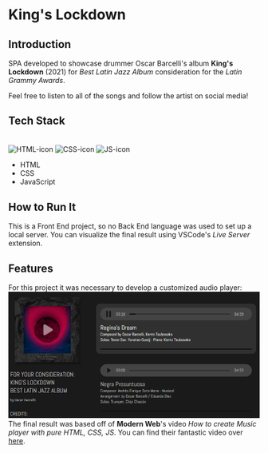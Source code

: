 # King's Lockdown

## Introduction
SPA developed to showcase drummer Oscar Barcelli's album **King's Lockdown** (2021) for *Best Latin Jazz Album* consideration for the *Latin Grammy Awards*.

Feel free to listen to all of the songs and follow the artist on social media!

## Tech Stack
<div style="display: inline_block"><br>
  <img align="center" alt="HTML-icon" height="30" width="40" src="https://icongr.am/devicon/html5-original.svg?size=128&color=currentColor">
  <img align="center" alt="CSS-icon" height="30" width="40" src="https://icongr.am/devicon/css3-original.svg?size=128&color=currentColor">
  <img align="center" alt="JS-icon" height="30" width="40" src="https://icongr.am/devicon/javascript-original.svg?size=128&color=currentColor">
</div>

- HTML
- CSS
- JavaScript

## How to Run It

This is a Front End project, so no Back End language was used to set up a local server. You can visualize the final result using VSCode's *Live Server* extension.

## Features
For this project it was necessary to develop a customized audio player:<br />
![file-path](img/print-screen-final-result.png)
The final result was based off of **Modern Web**'s video *How to create Music player with pure HTML, CSS, JS*. You can find their fantastic video over [here](https://youtu.be/Zf_psaJ-wP4).